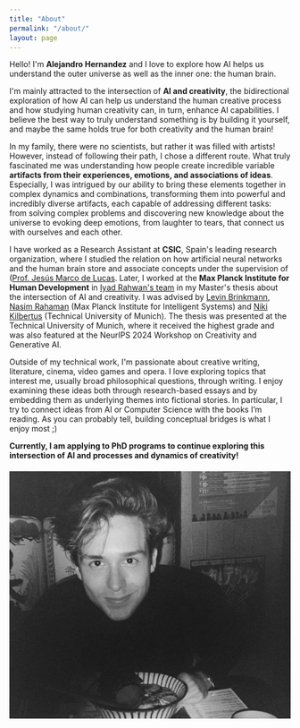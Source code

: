 ```yaml
---
title: "About"
permalink: "/about/"
layout: page
---
```



Hello! I'm **Alejandro Hernandez** and I love to explore how AI helps us understand the outer universe as well as the inner one: the human brain.

I'm mainly attracted to the intersection of **AI and creativity**, the bidirectional exploration of how AI can help us understand the human creative process and how studying human creativity can, in turn, enhance AI capabilities. I believe the best way to truly understand something is by building it yourself, and maybe the same holds true for both creativity and the human brain!

In my family, there were no scientists, but rather it was filled with artists! However, instead of following their path, I chose a different route. What truly fascinated me was understanding how people create incredible variable **artifacts from their experiences, emotions, and associations of ideas**. Especially, I was intrigued by our ability to bring these elements together in complex dynamics and combinations, transforming them into powerful and incredibly diverse artifacts, each capable of addressing different tasks: from solving complex problems and discovering new knowledge about the universe to evoking deep emotions, from laughter to tears, that connect us with ourselves and each other.

I have worked as a Research Assistant at **CSIC**, Spain's leading research organization, where I studied the relation on how artificial neural networks and the human brain store and associate concepts under the supervision of ([Prof. Jesús Marco de Lucas](https://orcid.org/0000-0001-7914-8494). Later, I worked at the **Max Planck Institute for Human Development** in [Iyad Rahwan's team](https://www.mpib-berlin.mpg.de/chm) in my Master's thesis about the intersection of AI and creativity. I was advised by [Levin Brinkmann](https://www.mpib-berlin.mpg.de/staff/levin-brinkmann), [Nasim Rahaman](https://is.mpg.de/de/employees/nrahaman) (Max Planck Institute for Intelligent Systems) and [Niki Kilbertus](https://sites.google.com/view/nikikilbertus/home) (Technical University of Munich). The thesis was presented at the Technical University of Munich, where it received the highest grade and was also featured at the NeurIPS 2024 Workshop on Creativity and Generative AI.

Outside of my technical work, I'm passionate about creative writing, literature, cinema, video games and opera. I love exploring topics that interest me, usually broad philosophical questions, through writing. I enjoy examining these ideas both through research-based essays and by embedding them as underlying themes into fictional stories. In particular, I try to connect ideas from AI or Computer Science with the books I’m reading. As you can probably tell, building conceptual bridges is what I enjoy most ;)

**Currently, I am applying to PhD programs to continue exploring this intersection of AI and processes and dynamics of creativity!**


<div style="display: flex; justify-content: center; align-items: center; margin: 20px 0;">
  <img src="/assets/images/about.jpg" alt="Me" style="max-width: 100%; height: auto;">
</div>